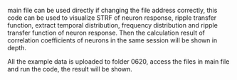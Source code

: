 main file can be used directly if changing the file address correctly, this code can be used to visualize STRF of neuron response, ripple transfer function, extract temporal distribution, frequency distribution and ripple transfer function of neuron response. Then the calculation result of correlation coefficients of neurons in the same session will be shown in depth. 

All the example data is uploaded to folder 0620, access the files in main file and run the code, the result will be shown.
